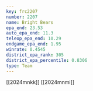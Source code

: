 ```yaml
---
key: frc2207
number: 2207
name: Bright Bears
epa_end: 23.53
auto_epa_end: 11.3
teleop_epa_end: 10.29
endgame_epa_end: 1.95
winrate: 0.4545
district_epa_rank: 305
district_epa_percentile: 0.8306
type: Team
---
```

[[2024mnkk]]
[[2024mnmi]]

